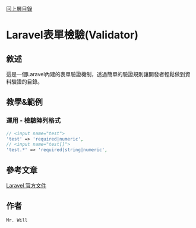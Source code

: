 [回上層目錄](../README.md)

# Laravel表單檢驗(Validator)

## **敘述**
這是一個Laravel內建的表單驗證機制，透過簡單的驗證規則讓開發者輕鬆做到資料驗證的目錄。

## **教學&範例**

### 運用 - 檢驗陣列格式
```php
// <input name="test">
'test' => 'required|numeric',
// <input name="test[]">
'test.*' => 'required|string|numeric',
```

## **參考文章**
[Laravel 官方文件](https://laravel.com/docs/8.x/validation)

## **作者**
`Mr. Will`
